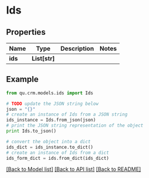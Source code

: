 # Ids


## Properties
Name | Type | Description | Notes
------------ | ------------- | ------------- | -------------
**ids** | **List[str]** |  | 

## Example

```python
from qu.crm.models.ids import Ids

# TODO update the JSON string below
json = "{}"
# create an instance of Ids from a JSON string
ids_instance = Ids.from_json(json)
# print the JSON string representation of the object
print Ids.to_json()

# convert the object into a dict
ids_dict = ids_instance.to_dict()
# create an instance of Ids from a dict
ids_form_dict = ids.from_dict(ids_dict)
```
[[Back to Model list]](../README.md#documentation-for-models) [[Back to API list]](../README.md#documentation-for-api-endpoints) [[Back to README]](../README.md)


